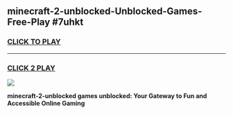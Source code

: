 
## minecraft-2-unblocked-Unblocked-Games-Free-Play #7uhkt
<h3>
<a href="https://us.freeplayer.one?title=minecraft-2-unblocked&ref=9M">CLICK TO PLAY</a></h3>
<hr>

<h3>
<a href="https://us.freeplayer.one?title=minecraft-2-unblocked&ref=9M">CLICK 2 PLAY</a>
  
</h3>

<a href="https://us.freeplayer.one?title=minecraft-2-unblocked&ref=9M"><img src="https://clearcache.store/games.png"></a>


**minecraft-2-unblocked games unblocked: Your Gateway to Fun and Accessible Online Gaming**
